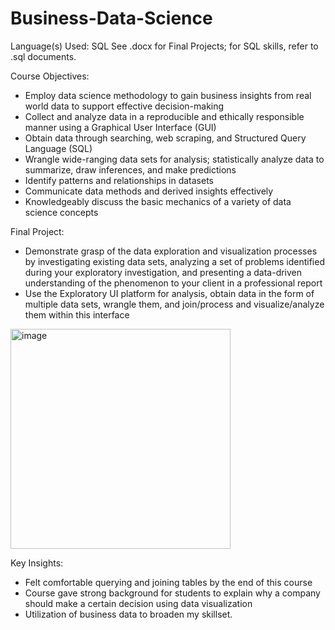 # Business-Data-Science

Language(s) Used: SQL
See .docx for Final Projects; for SQL skills, refer to .sql documents.

Course Objectives:
- Employ data science methodology to gain business insights from real world data to support effective decision-making
- Collect and analyze data in a reproducible and ethically responsible manner using a Graphical User Interface (GUI)
- Obtain data through searching, web scraping, and Structured Query Language (SQL)
- Wrangle wide-ranging data sets for analysis; statistically analyze data to summarize, draw inferences, and make predictions
- Identify patterns and relationships in datasets
- Communicate data methods and derived insights effectively
- Knowledgeably discuss the basic mechanics of a variety of data science concepts

Final Project:
- Demonstrate  grasp of the data exploration and visualization processes by investigating existing data sets, analyzing a set of problems identified during your exploratory
investigation, and presenting a data-driven understanding of the phenomenon to your client in a professional report
- Use the Exploratory UI platform for analysis, obtain data in the form of multiple data sets, wrangle them, and join/process and visualize/analyze them within this interface
<img width="352" alt="image" src="https://github.com/user-attachments/assets/7d1742db-f8ab-466d-a8c4-253155bb06bd" />

Key Insights:
- Felt comfortable querying and joining tables by the end of this course
- Course gave strong background for students to explain why a company should make a certain decision using data visualization
- Utilization of business data to broaden my skillset.


